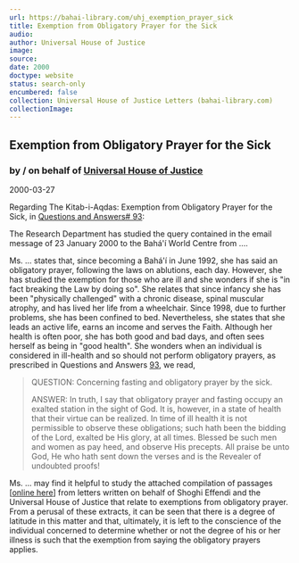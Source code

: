 ```yaml
---
url: https://bahai-library.com/uhj_exemption_prayer_sick
title: Exemption from Obligatory Prayer for the Sick
audio: 
author: Universal House of Justice
image: 
source: 
date: 2000
doctype: website
status: search-only
encumbered: false
collection: Universal House of Justice Letters (bahai-library.com)
collectionImage: 
---
```



## Exemption from Obligatory Prayer for the Sick

### by / on behalf of [Universal House of Justice](https://bahai-library.com/author/Universal+House+of+Justice)

2000-03-27


Regarding The Kitab-i-Aqdas: Exemption from Obligatory Prayer for the Sick, in [Questions and Answers# 93](http://bahai-library.com/writings/bahaullah/aqdas/questions.html#93):  
  
The Research Department has studied the query contained in the email message of 23 January 2000 to the Bahá'í World Centre from ....  
  
Ms. ... states that, since becoming a Bahá'í in June 1992, she has said an obligatory prayer, following the laws on ablutions, each day. However, she has studied the exemption for those who are ill and she wonders if she is "in fact breaking the Law by doing so". She relates that since infancy she has been "physically challenged" with a chronic disease, spinal muscular atrophy, and has lived her life from a wheelchair. Since 1998, due to further problems, she has been confined to bed. Nevertheless, she states that she leads an active life, earns an income and serves the Faith. Although her health is often poor, she has both good and bad days, and often sees herself as being in "good health". She wonders when an individual is considered in ill-health and so should not perform obligatory prayers, as prescribed in Questions and Answers [93](http://bahai-library.com/writings/bahaullah/aqdas/questions.html#93), we read,

> QUESTION: Concerning fasting and obligatory prayer by the sick.  
>   
> ANSWER: In truth, I say that obligatory prayer and fasting occupy an exalted station in the sight of God. It is, however, in a state of health that their virtue can be realized. In time of ill health it is not permissible to observe these obligations; such hath been the bidding of the Lord, exalted be His glory, at all times. Blessed be such men and women as pay heed, and observe His precepts. All praise be unto God, He who hath sent down the verses and is the Revealer of undoubted proofs!

Ms. ... may find it helpful to study the attached compilation of passages \[[online here](https://bahai-library.com/compilation_exemption_obligatory_prayers)\] from letters written on behalf of Shoghi Effendi and the Universal House of Justice that relate to exemptions from obligatory prayer. From a perusal of these extracts, it can be seen that there is a degree of latitude in this matter and that, ultimately, it is left to the conscience of the individual concerned to determine whether or not the degree of his or her illness is such that the exemption from saying the obligatory prayers applies.